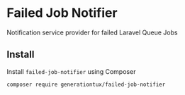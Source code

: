 # Failed Job Notifier
Notification service provider for failed Laravel Queue Jobs

## Install
Install `failed-job-notifier` using Composer
```
composer require generationtux/failed-job-notifier
```